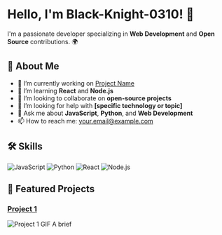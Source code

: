 # Hello, I'm Black-Knight-0310! 👋



I'm a passionate developer specializing in **Web Development** and **Open Source** contributions. 🌍

## 🚀 About Me
- 🔭 I’m currently working on [Project Name](https://github.com/yourusername/project-name)
- 🌱 I’m learning **React** and **Node.js**
- 👯 I’m looking to collaborate on **open-source projects**
- 🤔 I’m looking for help with **[specific technology or topic]**
- 💬 Ask me about **JavaScript**, **Python**, and **Web Development**
- 📫 How to reach me: [your.email@example.com](mailto:your.email@example.com)

## 🛠 Skills
![JavaScript](https://img.shields.io/badge/-JavaScript-black?style=flat-square&logo=javascript)
![Python](https://img.shields.io/badge/-Python-black?style=flat-square&logo=python)
![React](https://img.shields.io/badge/-React-black?style=flat-square&logo=react)
![Node.js](https://img.shields.io/badge/-Node.js-black?style=flat-square&logo=node.js)

## 🌟 Featured Projects
### [Project 1](https://github.com/yourusername/project1)
![Project 1 GIF](https://media.giphy.com/media/3o6Zt8lL9M0Zt0iP0o/giphy.gif)
A brief
